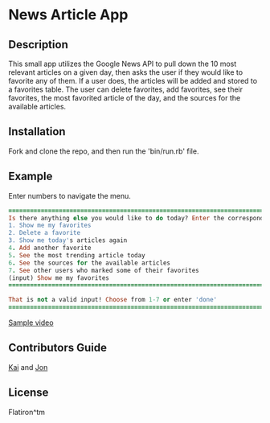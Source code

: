 # News Article App

## Description
This small app utilizes the Google News API to pull down the 10 most relevant articles on a given day, then asks the user if they would like to favorite any of them. If a user does, the articles will be added and stored to a favorites table. The user can delete favorites, add favorites, see their favorites, the most favorited article of the day, and the sources for the available articles.

## Installation
Fork and clone the repo, and then run the 'bin/run.rb' file.

## Example
Enter numbers to navigate the menu.

```ruby
=================================================================================================================================
Is there anything else you would like to do today? Enter the corresponding number to continue. Enter 'done' if you're done:
1. Show me my favorites
2. Delete a favorite
3. Show me today's articles again
4. Add another favorite
5. See the most trending article today
6. See the sources for the available articles
7. See other users who marked some of their favorites
(input) Show me my favorites
=================================================================================================================================

That is not a valid input! Choose from 1-7 or enter 'done'
=================================================================================================================================
```

[Sample video](http://recordit.co/PA3m4kdBI5)


## Contributors Guide
[Kai](https://github.com/kai021998) and [Jon](https://github.com/utja)


## License
Flatiron^tm
